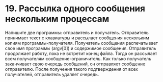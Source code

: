# 19. Рассылка одного сообщения нескольким процессам  

Напишите две программы: отправитель и получатель. Отправитель принимает текст с клавиатуры и рассылает сообщения нескольким копиям программы-получателя. Получатель сообщения распечатывает свое имя программы (argv[0]) и содержимое сообщения. Отправитель продолжает работу, пока не встретит конец файла. Тогда он рассылает всем получателям сообщение-ограничитель. Как только получатель заканчивает свою очередь сообщений, он отправляет сообщение отправителю. После получения такого подтверждения от всех получателей, отправитель удаляет очередь.  
